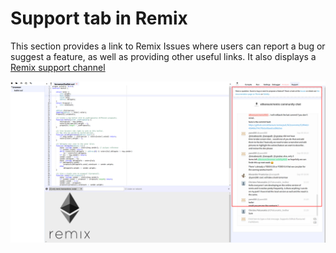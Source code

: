 Support tab in Remix
======================

This section provides a link to Remix Issues where users can report a
bug or suggest a feature, as well as providing other useful links. It
also displays a [Remix support
channel](http://gitter.im/bgmchain/remix)

![image](images/remix_supporttab.png)

